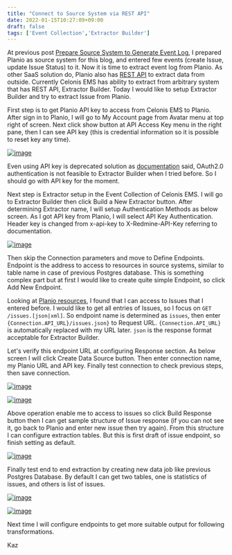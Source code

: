 ```yaml
---
title: "Connect to Source System via REST API"
date: 2022-01-15T10:27:09+09:00
draft: false
tags: ['Event Collection','Extractor Builder']
---
```


At previous post [Prepare Source System to Generate Event Log](../2022-01-08-prepare-source-system-to-generate-event-log), I prepared Planio as source system for this blog, and entered few events (create Issue, update Issue Status) to it. Now it is time to extract event log from Planio. As other SaaS solution do, Planio also has [REST API](https://plan.io/api/) to extract data from outside. Currently Celonis EMS has ability to extract from arbitrary system that has REST API, Extractor Builder. Today I would like to setup Extractor Builder and try to extract Issue from Planio.

First step is to get Planio API key to access from Celonis EMS to Planio. After sign in to Planio, I will go to My Account page from Avatar menu at top right of screen. Next click show button at API Access Key menu in the right pane, then I can see API key (this is credential information so it is possible to reset key any time).

[![image](https://user-images.githubusercontent.com/67397583/149604286-0db72830-d36e-49eb-a2a5-78ad614e3f05.png)](https://user-images.githubusercontent.com/67397583/149604286-0db72830-d36e-49eb-a2a5-78ad614e3f05.png)

Even using API key is deprecated solution as [documentation](https://plan.io/api/#deprecated-authentication-methods) said, OAuth2.0 authentication is not feasible to Extractor Builder when I tried before. So I should go with API key for the moment.

Next step is Extractor setup in the Event Collection of Celonis EMS. I will go to Extractor Builder then click Build a New Extractor button. After determining Extractor name, I will setup Authentication Methods as below screen. As I got API key from Planio, I will select API Key Authentication. Header key is changed from x-api-key to X-Redmine-API-Key referring to documentation.

[![image](https://user-images.githubusercontent.com/67397583/149615062-e239c258-6d2a-4cc0-be88-53a2e5707181.png)](https://user-images.githubusercontent.com/67397583/149615062-e239c258-6d2a-4cc0-be88-53a2e5707181.png)

Then skip the Connection parameters and move to Define Endpoints. Endpoint is the address to access to resources in source systems, similar to table name in case of previous Postgres database. This is something complex part but at first I would like to create quite simple Endpoint, so click Add New Endpoint. 

Looking at [Planio resources](https://plan.io/api/#resources), I found that I can access to Issues that I entered before. I would like to get all entries of Issues, so I focus on `GET /issues.[json|xml]`. So endpoint name is determined as `issues`, then enter `{Connection.API_URL}/issues.json}` to Request URL. `{Connection.API_URL}` is automatically replaced with my URL later. `json` is the response format acceptable for Extractor Builder.

Let's verify this endpoint URL at configuring Response section. As below screen I will click Create Data Source button. Then enter connection name, my Planio URL and API key. Finally test connection to check previous steps, then save connection.

[![image](https://user-images.githubusercontent.com/67397583/149615914-dd7866b2-0b2f-4c2d-930a-e39dc4bf0877.png)](https://user-images.githubusercontent.com/67397583/149615914-dd7866b2-0b2f-4c2d-930a-e39dc4bf0877.png)

[![image](https://user-images.githubusercontent.com/67397583/149615988-e5fec6ff-b9b0-4b6c-ab0a-497e0e5e6d71.png)](https://user-images.githubusercontent.com/67397583/149615988-e5fec6ff-b9b0-4b6c-ab0a-497e0e5e6d71.png)

Above operation enable me to access to issues so click Build Response button then I can get sample structure of Issue response (if you can not see it, go back to Planio and enter new issue then try again). From this structure I can configure extraction tables. But this is first draft of issue endpoint, so finish setting as default.

[![image](https://user-images.githubusercontent.com/67397583/149616422-b003eaa6-a480-49d1-852c-f9e63b061866.png)](https://user-images.githubusercontent.com/67397583/149616422-b003eaa6-a480-49d1-852c-f9e63b061866.png)

Finally test end to end extraction by creating new data job like previous Postgres Database. By default I can get two tables, one is statistics of issues, and others is list of issues.

[![image](https://user-images.githubusercontent.com/67397583/149616647-d1b107a5-4a19-4437-91d9-d63e524d20f6.png)](https://user-images.githubusercontent.com/67397583/149616647-d1b107a5-4a19-4437-91d9-d63e524d20f6.png)

[![image](https://user-images.githubusercontent.com/67397583/149616688-a06d611c-8844-449c-b1ec-1e2761b804ce.png)](https://user-images.githubusercontent.com/67397583/149616688-a06d611c-8844-449c-b1ec-1e2761b804ce.png)

Next time I will configure endpoints to get more suitable output for following transformations.

Kaz
